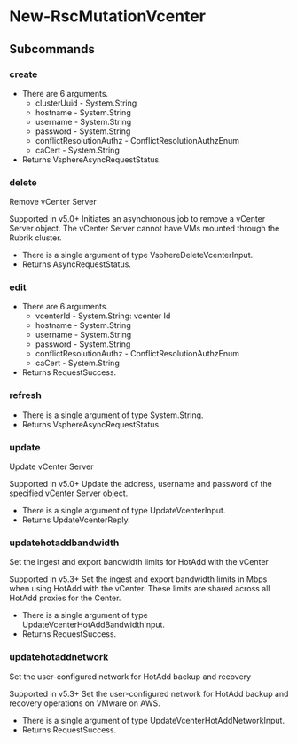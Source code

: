 # New-RscMutationVcenter
## Subcommands
### create
- There are 6 arguments.
    - clusterUuid - System.String
    - hostname - System.String
    - username - System.String
    - password - System.String
    - conflictResolutionAuthz - ConflictResolutionAuthzEnum
    - caCert - System.String
- Returns VsphereAsyncRequestStatus.
### delete
Remove vCenter Server

Supported in v5.0+
Initiates an asynchronous job to remove a vCenter Server object. The vCenter Server cannot have VMs mounted through the Rubrik cluster.

- There is a single argument of type VsphereDeleteVcenterInput.
- Returns AsyncRequestStatus.
### edit
- There are 6 arguments.
    - vcenterId - System.String: vcenter Id
    - hostname - System.String
    - username - System.String
    - password - System.String
    - conflictResolutionAuthz - ConflictResolutionAuthzEnum
    - caCert - System.String
- Returns RequestSuccess.
### refresh
- There is a single argument of type System.String.
- Returns VsphereAsyncRequestStatus.
### update
Update vCenter Server

Supported in v5.0+
Update the address, username and password of the specified vCenter Server object.

- There is a single argument of type UpdateVcenterInput.
- Returns UpdateVcenterReply.
### updatehotaddbandwidth
Set the ingest and export bandwidth limits for HotAdd with the vCenter

Supported in v5.3+
Set the ingest and export bandwidth limits in Mbps when using HotAdd with the vCenter. These limits are shared across all HotAdd proxies for the Center.

- There is a single argument of type UpdateVcenterHotAddBandwidthInput.
- Returns RequestSuccess.
### updatehotaddnetwork
Set the user-configured network for HotAdd backup and recovery

Supported in v5.3+
Set the user-configured network for HotAdd backup and recovery operations on VMware on AWS.

- There is a single argument of type UpdateVcenterHotAddNetworkInput.
- Returns RequestSuccess.
